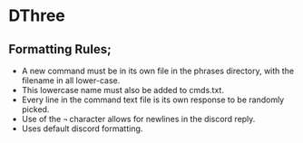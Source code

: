 # DThree
## Formatting Rules;
- A new command must be in its own file in the phrases directory, with the filename in all lower-case.
- This lowercase name must also be added to cmds.txt.
- Every line in the command text file is its own response to be randomly picked.
- Use of the `¬` character allows for newlines in the discord reply.
- Uses default discord formatting.
